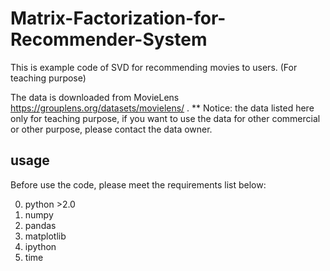 # Matrix-Factorization-for-Recommender-System

This is example code of SVD for recommending movies to users. (For teaching purpose)

The data is downloaded from MovieLens https://grouplens.org/datasets/movielens/ .
** Notice: the data listed here only for teaching purpose, if you want to use the data for other commercial or other purpose, please contact the data owner.

## usage
Before use the code, please meet the requirements list below:

0. python >2.0
1. numpy
2. pandas
3. matplotlib
4. ipython
5. time



